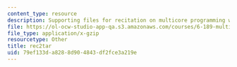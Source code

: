 ```yaml
---
content_type: resource
description: Supporting files for recitation on multicore programming with Cell.
file: https://ol-ocw-studio-app-qa.s3.amazonaws.com/courses/6-189-multicore-programming-primer-january-iap-2007/79ef133da8288d904843df2fce3a219e_rec2tar.gz
file_type: application/x-gzip
resourcetype: Other
title: rec2tar
uid: 79ef133d-a828-8d90-4843-df2fce3a219e
---
```

